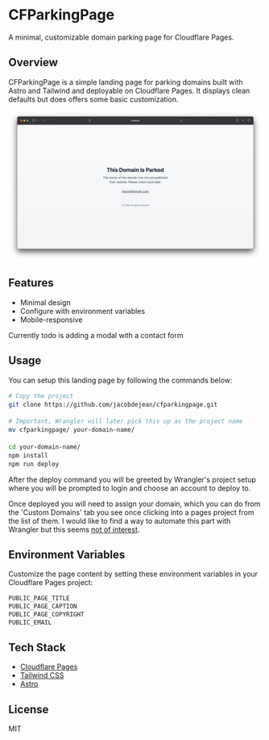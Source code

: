 # CFParkingPage

A minimal, customizable domain parking page for Cloudflare Pages.

## Overview

CFParkingPage is a simple landing page for parking domains built with Astro and Tailwind and deployable on Cloudflare Pages. It displays clean defaults but does offers some basic customization.

![Screenshot](https://github.com/jacobdejean/cfparkingpage/blob/42190f4507ab050dbd1834c976388bbb88f1a927/screenshots/SCR-20250405-tsbi.png)

## Features

- Minimal design
- Configure with environment variables
- Mobile-responsive

Currently todo is adding a modal with a contact form

## Usage

You can setup this landing page by following the commands below:

```sh
# Copy the project
git clone https://github.com/jacobdejean/cfparkingpage.git

# Important, Wrangler will later pick this up as the project name
mv cfparkingpage/ your-domain-name/

cd your-domain-name/
npm install
npm run deploy
```

After the deploy command you will be greeted by Wrangler's project setup where you will be prompted to login and choose an account to deploy to.

Once deployed you will need to assign your domain, which you can do from the 'Custom Domains' tab you see once clicking into a pages project from the list of them. I would like to find a way to automate this part with Wrangler but this seems [not of interest](https://github.com/cloudflare/workers-sdk/issues/1146).

## Environment Variables

Customize the page content by setting these environment variables in your Cloudflare Pages project:

```
PUBLIC_PAGE_TITLE
PUBLIC_PAGE_CAPTION
PUBLIC_PAGE_COPYRIGHT
PUBLIC_EMAIL
```

## Tech Stack

- [Cloudflare Pages](https://developers.cloudflare.com/pages/)
- [Tailwind CSS](https://tailwindcss.com)
- [Astro](https://astro.build)

## License

MIT
